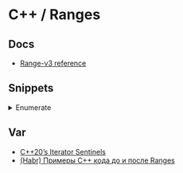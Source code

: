 # C++ / Ranges

## Docs
* [Range-v3 reference](https://ericniebler.github.io/range-v3/)

## Snippets
<details>
<summary>Enumerate</summary>

```cpp
#include <iostream>
#include <vector>
 
#include <range/v3/view/enumerate.hpp>

int main()
{
    std::vector<std::string> items{"A", "B", "C"};

    for (const auto [index, value] : ranges::views::enumerate(items))
    {
        std::cout << index << ": " << value << std::endl;
    }
}
```
</details>

## Var
* [C++20’s Iterator Sentinels](https://www.foonathan.net/2020/03/iterator-sentinel/)
* [(Habr) Примеры C++ кода до и после Ranges](https://habr.com/ru/companies/otus/articles/456452/)
